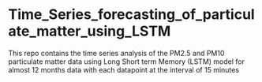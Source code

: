 # Time_Series_forecasting_of_particulate_matter_using_LSTM

This repo contains the time series analysis of the PM2.5 and PM10 particulate matter data using Long Short term Memory (LSTM) model for almost 12 months data with each datapoint at the interval of 15 minutes
